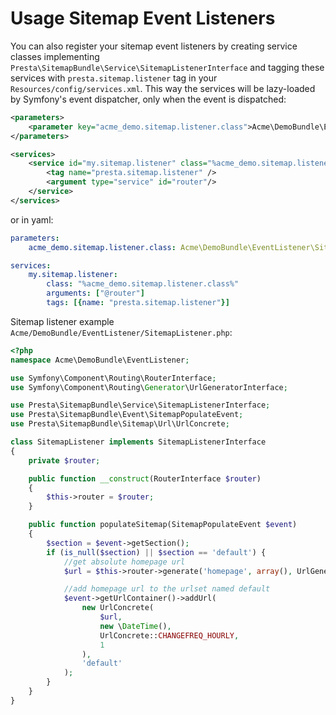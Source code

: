# Usage Sitemap Event Listeners

You can also register your sitemap event listeners by creating service classes implementing
`Presta\SitemapBundle\Service\SitemapListenerInterface` and tagging these services with `presta.sitemap.listener`
tag in your `Resources/config/services.xml`. This way the services will be lazy-loaded by Symfony's event dispatcher, only when the event is dispatched:

```xml
<parameters>
    <parameter key="acme_demo.sitemap.listener.class">Acme\DemoBundle\EventListener\SitemapListener</parameter>
</parameters>

<services>
    <service id="my.sitemap.listener" class="%acme_demo.sitemap.listener.class%">
        <tag name="presta.sitemap.listener" />
        <argument type="service" id="router"/>
    </service>
</services>
```

or in yaml:

```yaml
parameters:
    acme_demo.sitemap.listener.class: Acme\DemoBundle\EventListener\SitemapListener

services:
    my.sitemap.listener:
        class: "%acme_demo.sitemap.listener.class%"
        arguments: ["@router"]
        tags: [{name: "presta.sitemap.listener"}]
```

Sitemap listener example `Acme/DemoBundle/EventListener/SitemapListener.php`:

```php
<?php
namespace Acme\DemoBundle\EventListener;

use Symfony\Component\Routing\RouterInterface;
use Symfony\Component\Routing\Generator\UrlGeneratorInterface;

use Presta\SitemapBundle\Service\SitemapListenerInterface;
use Presta\SitemapBundle\Event\SitemapPopulateEvent;
use Presta\SitemapBundle\Sitemap\Url\UrlConcrete;

class SitemapListener implements SitemapListenerInterface
{
    private $router;

    public function __construct(RouterInterface $router)
    {
        $this->router = $router;
    }

    public function populateSitemap(SitemapPopulateEvent $event)
    {
        $section = $event->getSection();
        if (is_null($section) || $section == 'default') {
            //get absolute homepage url
            $url = $this->router->generate('homepage', array(), UrlGeneratorInterface::ABSOLUTE_URL);

            //add homepage url to the urlset named default
            $event->getUrlContainer()->addUrl(
                new UrlConcrete(
                    $url,
                    new \DateTime(),
                    UrlConcrete::CHANGEFREQ_HOURLY,
                    1
                ),
                'default'
            );
        }
    }
}
```
